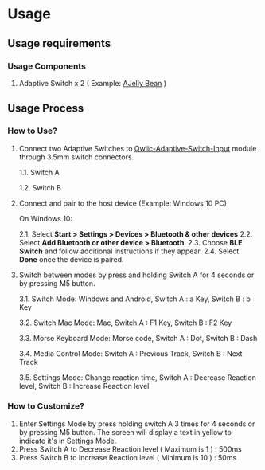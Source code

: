 # Usage

## Usage requirements  

### Usage Components

  1. Adaptive Switch x 2 ( Example: [AJelly Bean](https://www.ablenetinc.com/jelly-bean) )

## Usage Process

### How to Use?

1. Connect two Adaptive Switches to [Qwiic-Adaptive-Switch-Input](https://github.com/milador/Qwiic-Adaptive-Switch) module through 3.5mm switch connectors.
   
   1.1. Switch A
   
   1.2. Switch B
   
2. Connect and pair to the host device (Example: Windows 10 PC)
   
   On Windows 10:
   
   2.1. Select **Start > Settings > Devices > Bluetooth & other devices**
   2.2. Select **Add Bluetooth or other device > Bluetooth**. 
   2.3. Choose **BLE Switch** and follow additional instructions if they appear.
   2.4. Select **Done** once the device is paired.

3. Switch between modes by press and holding Switch A for 4 seconds or by pressing M5 button.

   3.1. Switch Mode: Windows and Android, Switch A : a Key, Switch B : b Key 
 
   3.2. Switch Mac Mode: Mac, Switch A : F1 Key, Switch B : F2 Key  
  
   3.3. Morse Keyboard Mode: Morse code, Switch A : Dot, Switch B : Dash 
   
   3.4. Media Control Mode: Switch A : Previous Track, Switch B : Next Track 

   3.5. Settings Mode: Change reaction time, Switch A : Decrease Reaction level, Switch B : Increase Reaction level   

  
### How to Customize?

  1. Enter Settings Mode by press holding switch A 3 times for 4 seconds or by pressing M5 button. The screen will display a text in yellow to indicate it's in Settings Mode.
  2. Press Switch A to Decrease Reaction level ( Maximum is 1 ) : 500ms
  3. Press Switch B to Increase Reaction level ( Minimum is 10 ) : 50ms 



